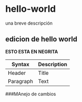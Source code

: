 # hello-world
una breve descripción

## edicion de hello world

**ESTO ESTA EN NEGRITA**


| Syntax | Description |
| ----------- | ----------- |
| Header | Title |
| Paragraph | Text | 


###MAnejo de cambios
